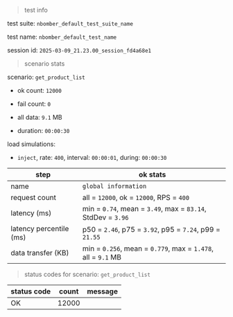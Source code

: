 > test info



test suite: `nbomber_default_test_suite_name`

test name: `nbomber_default_test_name`

session id: `2025-03-09_21.23.00_session_fd4a68e1`

> scenario stats



scenario: `get_product_list`

  - ok count: `12000`

  - fail count: `0`

  - all data: `9.1` MB

  - duration: `00:00:30`

load simulations:

  - `inject`, rate: `400`, interval: `00:00:01`, during: `00:00:30`

|step|ok stats|
|---|---|
|name|`global information`|
|request count|all = `12000`, ok = `12000`, RPS = `400`|
|latency (ms)|min = `0.74`, mean = `3.49`, max = `83.14`, StdDev = `3.96`|
|latency percentile (ms)|p50 = `2.46`, p75 = `3.92`, p95 = `7.24`, p99 = `21.55`|
|data transfer (KB)|min = `0.256`, mean = `0.779`, max = `1.478`, all = `9.1` MB|


> status codes for scenario: `get_product_list`



|status code|count|message|
|---|---|---|
|OK|12000||


